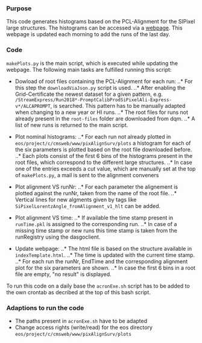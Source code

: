 ### Purpose

This code generates histograms based on the PCL-Alignment for the SIPixel large structures. The histograms can be accessed via a [webpage](http://cmspixalignsurv.web.cern.ch/cmsPixAlignSurv/). This webpage is updated each morning to add the runs of the last day.

### Code

`makePlots.py` is the main script, which is executed while updating the webpage. The following main tasks are fulfilled running this script:

* Dowload of root files containing the PCL-Alignment for each run:
..* For this step the `downloadViaJson.py` script is used.
..* After enabling the Grid-Certificate the newest dataset for a given pattern, e.g. `/StreamExpress/Run2018*-PromptCalibProdSiPixelAli-Express-v*/ALCAPROMPT`, is searched. This pattern has to be manually adapted when changing to a new year or HI runs.
..* The root files for runs not already present in the `root-files` folder are downloaded from dqm.
..* A list of new runs is returned to the main script.

* Plot nominal histograms:
..* For each run not already plotted in `eos/project/c/cmsweb/www/pixAlignSurv/plots` a histogram for each of the six parameters is plotted based on the root file downloaded before.
..* Each plots consist of the first 6 bins of the histograms present in the root files, which correspond to the different large structures.
..* In case one of the entries exceeds a cut value, which are manually set at the top of `makePlots.py`, a mail is sent to the alignment conveners

* Plot alignment VS runNr:
..* For each parameter the alignement is plotted against the runNr, taken from the name of the root file.
..* Vertical lines for new algments given by tags like `SiPixelLorentzAngle_fromAlignment_v1_hlt` can be added.

* Plot alignment VS time:
..* If available the time stamp present in `runTime.pkl` is assigned to the corresponding run.
..* In case of a missing time stamp or new runs this time stamp is taken from the runRegistry using the dasgoclient.

* Update webpage:
..* The html file is based on the structure available in `indexTemplate.html`.
..* The time is updated with the current time stamp.
..* For each run the runNr, EndTime and the corresponding alignment plot for the six parameters are shown.
..* In case the first 6 bins in a root file are empty, "no result" is displayed.

To run this code on a daily base the `acronExe.sh` script has to be added to the own crontab as decribed at the top of this bash script.

### Adaptions to run the code

* The paths present in `acronExe.sh` have to be adapted
* Change access rights (write/read) for the eos directory `eos/project/c/cmsweb/www/pixAlignSurv/plots` 
